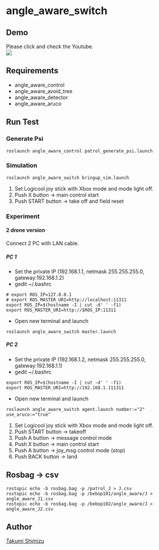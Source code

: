 # angle_aware_switch

## Demo
Please click and check the Youtube.   
[![](https://img.youtube.com/vi/LOIGUzbYuJA/0.jpg)](https://www.youtube.com/watch?v=LOIGUzbYuJA)

## Requirements
- angle_aware_control
- angle_aware_avoid_tree
- angle_aware_detector
- angle_aware_aruco

## Run Test
### Generate Psi
```
roslaunch angle_aware_control patrol_generate_psi.launch
```
### Simulation
```
roslaunch angle_aware_switch bringup_sim.launch
```
1. Set Logicool joy stick with Xbox mode and mode light off.
1. Push X button -> main control start
1. Push START button -> take off and field reset

### Experiment
#### 2 drone version
Connect 2 PC with LAN cable.
##### PC 1
- Set the private IP (192.168.1.1, netmask 255.255.255.0, gateway:192.168.1.2)
- gedit ~/.bashrc
```
# export ROS_IP=127.0.0.1
# export ROS_MASTER_URI=http://localhost:11311
export ROS_IP=$(hostname -I | cut -d' ' -f1)
export ROS_MASTER_URI=http://$ROS_IP:11311
```
- Open new terminal and launch
```
roslaunch angle_aware_switch master.launch
```
##### PC 2
- Set the private IP (192.168.1.2, netmask 255.255.255.0, gateway:192.168.1.1)
- gedit ~/.bashrc
```
export ROS_IP=$(hostname -I | cut -d' ' -f1)
export ROS_MASTER_URI=http://192.168.1.111311
```
- Open new terminal and launch
```
roslaunch angle_aware_switch agent.launch number:="2" use_aruco:="true"
```
1. Set Logicool joy stick with Xbox mode and mode light off.
1. Push START button -> takeoff
1. Push A button -> message control mode
1. Push X button -> main control start
1. Push A button -> joy_msg control mode (stop)
1. Push BACK button -> land

## Rosbag -> csv
```
rostopic echo -b rosbag.bag -p /patrol_J > J.csv
rostopic echo -b rosbag.bag -p /bebop101/angle_aware/J > angle_aware_J1.csv
rostopic echo -b rosbag.bag -p /bebop102/angle_aware/J > angle_aware_J2.csv
```

## Author

[Takumi Shimizu](https://github.com/tashiwater)

